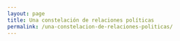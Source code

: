 ```yaml
---
layout: page
title: Una constelación de relaciones políticas
permalink: /una-constelacion-de-relaciones-politicas/
---
```

